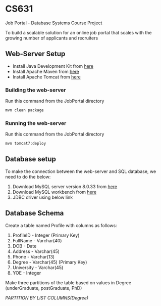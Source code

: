 # CS631
Job Portal - Database Systems Course Project

To build a scalable solution for an online job portal that scales with the growing number
of applicants and recruiters


## Web-Server Setup

* Install Java Development Kit from [here](https://docs.oracle.com/en/java/javase/18/install/overview-jdk-installation.html)
* Install Apache Maven from [here](https://maven.apache.org/install.html)
* Install Apache Tomcat from [here](https://tomcat.apache.org/tomcat-8.5-doc/setup.html)

### Building the web-server

Run this command from the JobPortal directory
```bash
mvn clean package
```
  
### Running the web-server
 
Run this command from the JobPortal directory
```bash
mvn tomcat7:deploy
```


## Database setup

To make the connection between the web-server and SQL database, we need to do the below:
1. Download MySQL server version 8.0.33 from [here](https://dev.mysql.com/downloads/mysql/)
2. Download MySQL workbench from [here](https://dev.mysql.com/downloads/workbench/)
3. JDBC driver using below link

## Database Schema

Create a table named Profile with columns as follows:
1. ProfileID - Integer (Primary Key)
2. FullName - Varchar(40)
3. DOB - Date
4. Address - Varchar(45)
5. Phone - Varchar(13)
6. Degree - Varchar(45) (Primary Key)
7. University - Varchar(45)
8. YOE - Integer

Make three partitions of the table based on values in Degree (underGraduate, postGraduate, PhD) 

*PARTITION BY LIST COLUMNS(Degree)*


